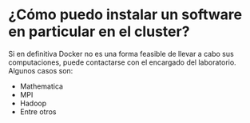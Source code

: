 # ¿Cómo puedo instalar un software en particular en el cluster?
Si en definitiva Docker no es una forma feasible de llevar a cabo sus computaciones, puede contactarse con el encargado del laboratorio.
Algunos casos son:
 - Mathematica
 - MPI
 - Hadoop
 - Entre otros
